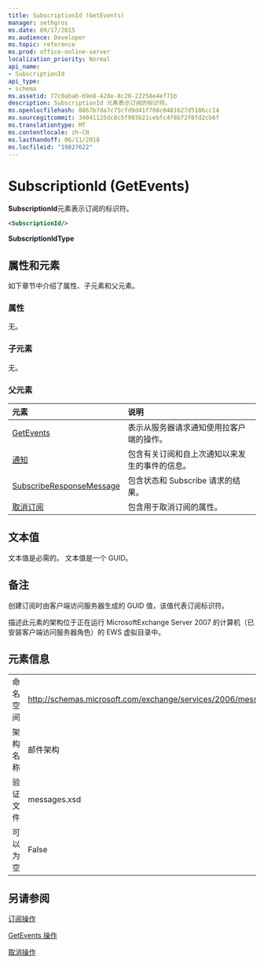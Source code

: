 ```yaml
---
title: SubscriptionId (GetEvents)
manager: sethgros
ms.date: 09/17/2015
ms.audience: Developer
ms.topic: reference
ms.prod: office-online-server
localization_priority: Normal
api_name:
- SubscriptionId
api_type:
- schema
ms.assetid: 77c0abab-69e8-428e-8c20-22258e4ef71b
description: SubscriptionId 元素表示订阅的标识符。
ms.openlocfilehash: 8867b7da7c75cfd9d41f708c0481627d5186cc14
ms.sourcegitcommit: 34041125dc8c5f993b21cebfc4f8b72f0fd2cb6f
ms.translationtype: MT
ms.contentlocale: zh-CN
ms.lasthandoff: 06/11/2018
ms.locfileid: "19827622"
---
```

# <a name="subscriptionid-getevents"></a>SubscriptionId (GetEvents)

**SubscriptionId**元素表示订阅的标识符。 
  
```xml
<SubscriptionId/>
```

 **SubscriptionIdType**
## <a name="attributes-and-elements"></a>属性和元素

如下章节中介绍了属性、子元素和父元素。
  
### <a name="attributes"></a>属性

无。
  
### <a name="child-elements"></a>子元素

无。
  
### <a name="parent-elements"></a>父元素

|**元素**|**说明**|
|:-----|:-----|
|[GetEvents](getevents.md) <br/> |表示从服务器请求通知使用拉客户端的操作。  <br/> |
|[通知](notification-ex15websvcsotherref.md) <br/> |包含有关订阅和自上次通知以来发生的事件的信息。  <br/> |
|[SubscribeResponseMessage](subscriberesponsemessage.md) <br/> |包含状态和 Subscribe 请求的结果。  <br/> |
|[取消订阅](unsubscribe.md) <br/> |包含用于取消订阅的属性。  <br/> |
   
## <a name="text-value"></a>文本值

文本值是必需的。 文本值是一个 GUID。
  
## <a name="remarks"></a>备注

创建订阅时由客户端访问服务器生成的 GUID 值，该值代表订阅标识符。
  
描述此元素的架构位于正在运行 MicrosoftExchange Server 2007 的计算机（已安装客户端访问服务器角色）的 EWS 虚拟目录中。
  
## <a name="element-information"></a>元素信息

|||
|:-----|:-----|
|命名空间  <br/> |http://schemas.microsoft.com/exchange/services/2006/messages  <br/> |
|架构名称  <br/> |邮件架构  <br/> |
|验证文件  <br/> |messages.xsd  <br/> |
|可以为空  <br/> |False  <br/> |
   
## <a name="see-also"></a>另请参阅



[订阅操作](subscribe-operation.md)
  
[GetEvents 操作](getevents-operation.md)
  
[取消操作](unsubscribe-operation.md)

